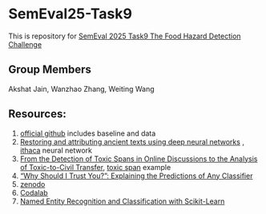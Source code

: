 # SemEval25-Task9
This is repository for [SemEval 2025 Task9 The Food Hazard Detection Challenge](https://food-hazard-detection-semeval-2025.github.io/)

## Group Members
Akshat Jain, Wanzhao Zhang, Weiting Wang

## Resources:
1. [official github](https://github.com/food-hazard-detection-semeval-2025/food-hazard-detection-semeval-2025.github.io) includes baseline and data
2. [Restoring and attributing ancient texts using deep neural networks](https://www.nature.com/articles/s41586-022-04448-z) , [ithaca](https://github.com/google-deepmind/ithaca) neural network 
3. [From the Detection of Toxic Spans in Online Discussions to the Analysis of Toxic-to-Civil Transfer](https://aclanthology.org/2022.acl-long.259/), [toxic span](https://github.com/ipavlopoulos/toxic_spans/tree/master) example
4. [“Why Should I Trust You?”: Explaining the Predictions of Any Classifier](https://aclanthology.org/N16-3020/)
5. [zenodo](https://zenodo.org/records/10891602)
6. [Codalab](https://codalab.lisn.upsaclay.fr/competitions/19955#results)
7. [Named Entity Recognition and Classification with Scikit-Learn](https://towardsdatascience.com/named-entity-recognition-and-classification-with-scikit-learn-f05372f07ba2)

